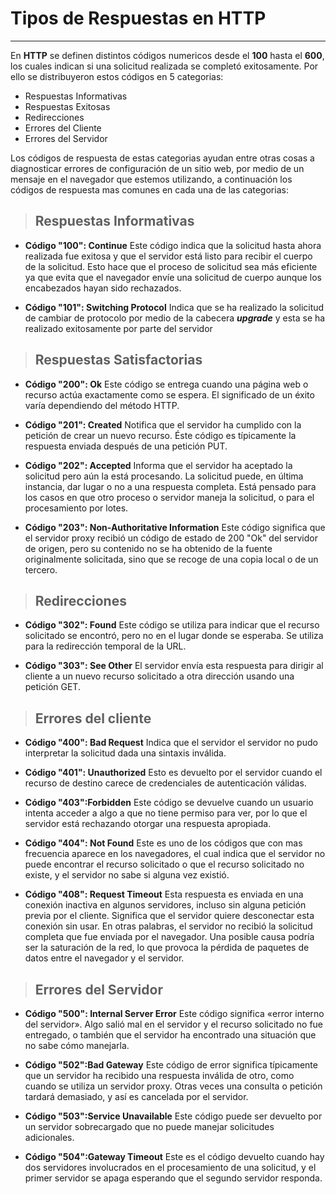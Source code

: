 # Tipos de Respuestas en HTTP

--------------------------------------------------

En **HTTP** se definen distintos códigos numericos desde el **100** hasta el **600**, los cuales indican si una solicitud realizada se completó exitosamente. Por ello se distribuyeron estos códigos en 5 categorias:

- Respuestas Informativas
- Respuestas Exitosas
- Redirecciones
- Errores del Cliente
- Errores del Servidor

Los códigos de respuesta de estas categorias ayudan entre otras cosas a diagnosticar errores de configuración de un sitio web, por medio de un mensaje en el navegador que estemos utilizando, a continuación los códigos de respuesta mas comunes en cada una de las categorias:

>## Respuestas Informativas

- **Código "100": Continue**
Este código indica que la solicitud hasta ahora realizada fue exitosa y que el servidor está listo para recibir el cuerpo de la solicitud. Esto hace que el proceso de solicitud sea más eficiente ya que evita que el navegador envíe una solicitud de cuerpo aunque los encabezados hayan sido rechazados.

- **Código "101": Switching Protocol**
Indica que se ha realizado la solicitud de cambiar de protocolo por medio de la cabecera ***upgrade*** y esta se ha realizado exitosamente por parte del servidor

>## Respuestas Satisfactorias

- **Código "200": Ok**
Este código se entrega cuando una página web o recurso actúa exactamente como se espera. El significado de un éxito varía dependiendo del método HTTP.

- **Código "201": Created**
Notifica que el servidor ha cumplido con la petición de crear un nuevo recurso. Éste código es típicamente la respuesta enviada después de una petición PUT.

- **Código "202": Accepted**
Informa que el servidor ha aceptado la solicitud pero aún la está procesando. La solicitud puede, en última instancia, dar lugar o no a una respuesta completa. Está pensado para los casos en que otro proceso o servidor maneja la solicitud, o para el procesamiento por lotes.

- **Código "203": Non-Authoritative Information**
Este código significa que el servidor proxy recibió un código de estado de 200 "Ok" del servidor de origen, pero su contenido no se ha obtenido de la fuente originalmente solicitada, sino que se recoge de una copia local o de un tercero.

>## Redirecciones

- **Código "302": Found**
Este código se utiliza para indicar que el recurso solicitado se encontró, pero no en el lugar donde se esperaba. Se utiliza para la redirección temporal de la URL.

- **Código "303": See Other**
El servidor envía esta respuesta para dirigir al cliente a un nuevo recurso solicitado a otra dirección usando una petición GET.

>## Errores del cliente

- **Código "400": Bad Request**
Indica que el servidor el servidor no pudo interpretar la solicitud dada una sintaxis inválida.

- **Código "401": Unauthorized**
Esto es devuelto por el servidor cuando el recurso de destino carece de credenciales de autenticación válidas.

- **Código "403":Forbidden**
Este código se devuelve cuando un usuario intenta acceder a algo a que no tiene permiso para ver, por lo que el servidor está rechazando otorgar una respuesta apropiada.

- **Código "404": Not Found**
Este es uno de los códigos que con mas frecuencia aparece en los navegadores, el cual indica que el servidor no puede encontrar el recurso solicitado o que el recurso solicitado no existe, y el servidor no sabe si alguna vez existió.

- **Código "408": Request Timeout**
Esta respuesta es enviada en una conexión inactiva en algunos servidores, incluso sin alguna petición previa por el cliente. Significa que el servidor quiere desconectar esta conexión sin usar. En otras palabras, el servidor no recibió la solicitud completa que fue enviada por el navegador. Una posible causa podría ser la saturación de la red, lo que provoca la pérdida de paquetes de datos entre el navegador y el servidor.

>## Errores del Servidor

- **Código "500": Internal Server Error**
Este código significa «error interno del servidor». Algo salió mal en el servidor y el recurso solicitado no fue entregado, o también que el servidor ha encontrado una situación que no sabe cómo manejarla.

- **Código "502":Bad Gateway**
Este código de error significa típicamente que un servidor ha recibido una respuesta inválida de otro, como cuando se utiliza un servidor proxy. Otras veces una consulta o petición tardará demasiado, y así es cancelada por el servidor.

- **Código "503":Service Unavailable**
Este código puede ser devuelto por un servidor sobrecargado que no puede manejar solicitudes adicionales.

- **Código "504":Gateway Timeout**
Este es el código devuelto cuando hay dos servidores involucrados en el procesamiento de una solicitud, y el primer servidor se apaga esperando que el segundo servidor responda.
